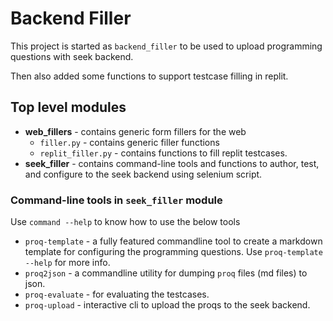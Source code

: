 # Backend Filler

This project is started as `backend_filler` to be used to upload programming questions with seek backend. 

Then also added some functions to support testcase filling in replit.


## Top level modules

- **web_fillers** - contains generic form fillers for the web
  - `filler.py` - contains generic filler functions
  - `replit_filler.py` - contains functions to fill replit testcases.
- **seek_filler** - contains command-line tools and functions to author, test, and configure to the seek backend using selenium script.

### Command-line tools in `seek_filler` module
Use `command --help` to know how to use the below tools
- `proq-template` - a fully featured commandline tool to create a markdown template for configuring the programming questions. Use `proq-template --help` for more info.
- `proq2json` - a commandline utility for dumping `proq` files (md files) to json.
- `proq-evaluate` - for evaluating the testcases.
- `proq-upload` - interactive cli to upload the proqs to the seek backend.